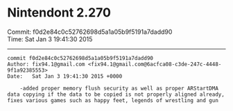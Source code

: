 # Nintendont 2.270
Commit: f0d2e84c0c52762698d5a1a05b9f5191a7dadd90  
Time: Sat Jan 3 19:41:30 2015   

-----

```
commit f0d2e84c0c52762698d5a1a05b9f5191a7dadd90
Author: fix94.1@gmail.com <fix94.1@gmail.com@6acfca08-c3de-247c-4448-9f1a92385553>
Date:   Sat Jan 3 19:41:30 2015 +0000

    -added proper memory flush security as well as proper ARStartDMA data copying if the data to be copied is not properly aligned already, fixes various games such as happy feet, legends of wrestling and gun
```

